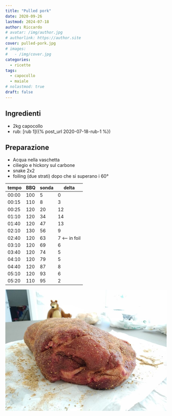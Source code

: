 ```yaml
---
title: "Pulled pork"
date: 2020-09-26
lastmod: 2024-07-18
author: Riccardo
# avatar: /img/author.jpg
# authorlink: https://author.site
cover: pulled-pork.jpg
# images:
#   - /img/cover.jpg
categories:
  - ricette
tags:
  - capocollo
  - maiale
# nolastmod: true
draft: false
---
```


## Ingredienti
- 2kg capocollo
- rub: [rub 1]({% post_url 2020-07-18-rub-1 %})

## Preparazione
- Acqua nella vaschetta
- ciliegio e hickory sul carbone
- snake 2x2
- foiling (due strati) dopo che si superano i 60°

|tempo |BBQ  |sonda |delta|
|-----|---|------|-----|
00:00 | 100 |  5 |  0
00:15 | 110 |  8 |  3
00:25 | 120 | 20 | 12
01:10 | 120 | 34 | 14
01:40 | 120 | 47 | 13
02:10 | 130 | 56 |  9
02:40 | 120 | 63 |  7 <-- in foil
03:10 | 120 | 69 |  6
03:40 | 120 | 74 |  5
04:10 | 120 | 79 |  5
04:40 | 120 | 87 |  8
05:10 | 120 | 93 |  6
05:20 | 110 | 95 |  2

![Placeholder](pulled-pork-2.jpg)